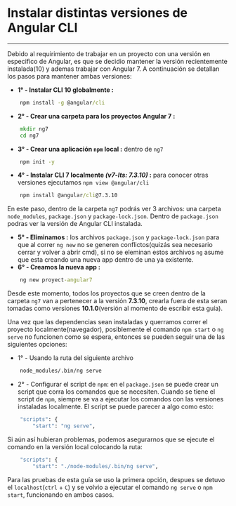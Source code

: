 # Instalar distintas versiones de Angular CLI
---

Debido al requirimiento de trabajar en un proyecto con una versión en especifico de Angular, es que se decidio mantener la versión recientemente instalada(10) y ademas trabajar con Angular 7. A continuación se detallan los pasos para mantener ambas versiones:

- **1° - Instalar CLI 10 globalmente :**

```cmd
    npm install -g @angular/cli
```
- **2° - Crear una carpeta para los proyectos Angular 7 :**

```cmd
    mkdir ng7
    cd ng7
```
- **3° - Crear una aplicación `npm` local :** dentro de `ng7`
```cmd
    npm init -y
```
- **4° - Instalar CLI 7 localmente ***(v7-lts: 7.3.10)*** :** para conocer otras versiones ejecutamos `npm view @angular/cli`
```cmd
    npm install @angular/cli@7.3.10
``` 
En este paso, dentro de la carpeta `ng7` podrás ver 3 archivos: una carpeta `node_modules`, `package.json` y `package-lock.json`. Dentro de `package.json` podras ver la versión de Angular CLI instalada.
- **5° - Eliminamos :** los archivos `package.json` y `package-lock.json` para que al correr `ng new` no se generen conflictos(quizás sea necesario cerrar y volver a abrir cmd), si no se eleminan estos archivos `ng` asume que esta creando una nueva app dentro de una ya existente.
- **6° - Creamos la nueva app :**
```cmd
    ng new proyect-angular7
```

Desde este momento, todos los proyectos que se creen dentro de la carpeta `ng7` van a pertenecer a la versión **7.3.10**, crearla fuera de esta seran tomadas como versiones **10.1.0**(versión al momento de escribir esta guía).

Una vez que las dependencias sean instaladas y querramos correr el proyecto localmente(navegador), posiblemente el comando `npm start` o `ng serve` no funcionen como se espera, entonces se pueden seguir una de las siguientes opciones:

- 1° - Usando la ruta del siguiente archivo
```cmd
    node_modules/.bin/ng serve
```
- 2° - Configurar el script de `npm`: en el `package.json` se puede crear un script que corra los comandos que se necesiten. Cuando se tiene el script de `npm`, siempre se va a ejecutar los comandos con las versiones instaladas localmente. El script se puede parecer a algo como esto:
```cmd
    "scripts": {
        "start": "ng serve",
```
Si aún así hubieran problemas, podemos asegurarnos que se ejecute el comando en la versión local colocando la ruta:
```cmd
    "scripts": {
        "start": "./node-modules/.bin/ng serve",
```

Para las pruebas de esta guía se uso la primera opción, despues se detuvo el `localhost`(`ctrl` + `C`) y se volvio a ejecutar el comando `ng serve` o `npm start`, funcionando en ambos casos.